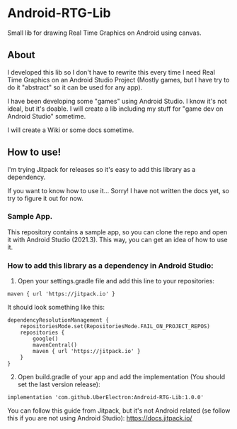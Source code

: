 # Android-RTG-Lib
Small lib for drawing Real Time Graphics on Android using canvas.

## About
I developed this lib so I don't have to rewrite this every time I need Real Time Graphics on an Android Studio Project (Mostly games, but I have try to do it "abstract" so it can be used for any app).

I have been developing some "games" using Android Studio. I know it's not ideal, but it's doable. I will create a lib including my stuff for "game dev on Android Studio" sometime.

I will create a Wiki or some docs sometime.


## How to use!
I'm trying Jitpack for releases so it's easy to add this library as a dependency.

If you want to know how to use it... Sorry! I have not written the docs yet, so try to figure it out for now.

### Sample App.
This repository contains a sample app, so you can clone the repo and open it with Android Studio (2021.3). This way, you can get an idea of how to use it.

### How to add this library as a dependency in Android Studio:

1. Open your settings.gradle file and add this line to your repositories:
```
maven { url 'https://jitpack.io' }
```
It should look something like this:
```
dependencyResolutionManagement {
    repositoriesMode.set(RepositoriesMode.FAIL_ON_PROJECT_REPOS)
    repositories {
        google()
        mavenCentral()
        maven { url 'https://jitpack.io' }
    }
}
```

2. Open build.gradle of your app and add the implementation (You should set the last version release):
```
implementation 'com.github.UberElectron:Android-RTG-Lib:1.0.0'
```


You can follow this guide from Jitpack, but it's not Android related (se follow this if you are not using Android Studio): https://docs.jitpack.io/

